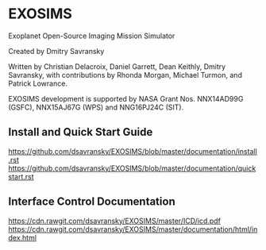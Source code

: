 # EXOSIMS
Exoplanet Open-Source Imaging Mission Simulator

Created by Dmitry Savransky

Written by Christian Delacroix, Daniel Garrett, Dean Keithly, Dmitry Savransky, with contributions by Rhonda Morgan, Michael Turmon, and Patrick Lowrance.

EXOSIMS development is supported by NASA Grant Nos. NNX14AD99G (GSFC), NNX15AJ67G (WPS) and NNG16PJ24C (SIT).

Install and Quick Start Guide
-----------------------------
https://github.com/dsavransky/EXOSIMS/blob/master/documentation/install.rst
https://github.com/dsavransky/EXOSIMS/blob/master/documentation/quickstart.rst

Interface Control Documentation
-------------------------------
https://cdn.rawgit.com/dsavransky/EXOSIMS/master/ICD/icd.pdf
https://cdn.rawgit.com/dsavransky/EXOSIMS/master/documentation/html/index.html 
